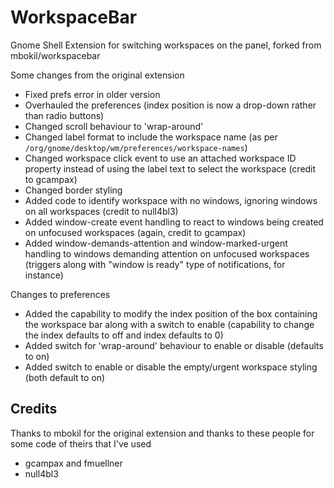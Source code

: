 # WorkspaceBar
Gnome Shell Extension for switching workspaces on the panel, forked from mbokil/workspacebar

Some changes from the original extension
- Fixed prefs error in older version
- Overhauled the preferences (index position is now a drop-down rather than radio buttons)
- Changed scroll behaviour to 'wrap-around'
- Changed label format to include the workspace name (as per `/org/gnome/desktop/wm/preferences/workspace-names`)
- Changed workspace click event to use an attached workspace ID property instead of using the label text to select the workspace (credit to gcampax)
- Changed border styling
- Added code to identify workspace with no windows, ignoring windows on all workspaces (credit to null4bl3)
- Added window-create event handling to react to windows being created on unfocused workspaces (again, credit to gcampax)
- Added window-demands-attention and window-marked-urgent handling to windows demanding attention on unfocused workspaces (triggers along with "window is ready" type of notifications, for instance)

Changes to preferences
- Added the capability to modify the index position of the box containing the workspace bar along with a switch to enable (capability to change the index defaults to off and index defaults to 0)
- Added switch for 'wrap-around' behaviour to enable or disable (defaults to on)
- Added switch to enable or disable the empty/urgent workspace styling (both default to on)

## Credits
Thanks to mbokil for the original extension and thanks to these people for some code of theirs that I've used
- gcampax and fmuellner
- null4bl3
